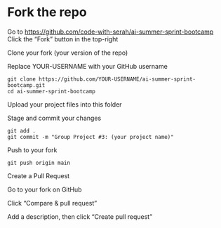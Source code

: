 # Fork the repo

Go to https://github.com/code-with-serah/ai-summer-sprint-bootcamp
Click the “Fork” button in the top-right

Clone your fork (your version of the repo)

Replace YOUR-USERNAME with your GitHub username

```
git clone https://github.com/YOUR-USERNAME/ai-summer-sprint-bootcamp.git
cd ai-summer-sprint-bootcamp
```

Upload your project files into this folder

Stage and commit your changes

```
git add .
git commit -m "Group Project #3: (your project name)"
```
Push to your fork

```
git push origin main
```

Create a Pull Request

Go to your fork on GitHub

Click “Compare & pull request”

Add a description, then click “Create pull request”
